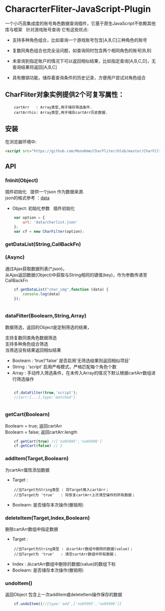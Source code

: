 # CharacrterFliter-JavaScript-Plugin  

一个小巧高集成度的账号角色数据查询插件，它基于原生JavaScript不依赖其他库与框架  
针对游戏账号查询 它有这些优点:
* 支持多种角色组合，比如查询一个游戏账号包含[A,B,C]三种角色的账号
* 复数同角色组合也完全没问题，如查询同时包含两个相同角色的账号[B,B] 
* 未查询到指定账户的情况下可以返回相似结果，比如指定查询[A,B,C,D]，无查询结果将返回[A,B,C]

* 具有撤销功能，储存着查询条件的历史记录，方便用户尝试对角色组合

## CharFliter对象实例提供2个可复写属性：  
````
    cartArr   : Array类型,用于储存筛选条件.
    cartArrhis: Array类型,用于储存cartArr历史数据.
````
## 安装

在浏览器环境中:

```html
<script src="https://github.com/MonoKmm/CharFliter/blob/master/CharFilter.js"></script>
```

## API

### fnInit(Object)  
插件初始化  
提供一个json 作为数据来源.  
json的格式参考 ：[data](https://github.com/MonoKmm/CharFliter/blob/master/tsconfig.json)
* Object: 初始化参数  
插件初始化  
```js
    var option = {
        url: 'data/charlist.json'
    };
    var cf = new CharFilter(option);
```

### getDataList(String,CallBackFn) 
### (Async)
通过Ajax获取数据列表(*.json)，  
从Ajax返回数据(Object)中获取与String相同的键值(key)，作为参数传递至CallBackFn
```js
    cf.getDataList("char_img",function (data) {
        console.log(data)
    });
    
```
### dataFilter(Boolearn,String,Array)  
数据筛选，返回的Object是定制筛选的结果，

支持复数同类角色数据筛选  
支持多种角色组合筛选  
当筛选没有结果返回相似结果  
  
  
* Boolearn : ‘true’/'false' 是否启用‘无筛选结果则返回相似项目’  
* String   : 'script'  启用严格模式，严格匹配每个角色个数  
* Array    : 手动传入筛选条件，在未传入Array的情况下默认根据cartArr数组进行筛选操作  

```js

    cf.dataFilter(true,'script'); 
    //{arr:[...],type:'matched'}
    
```
### getCart(Boolearn)  
Boolearn = true; 返回cartArr  
Boolearn = false; 返回cartArr.length  
```js
    cf.getCart(true) //['no05995','no05996']
    cf.getCart(false) // 2
```
### addItem(Target,Boolearn)  
为cartArr属性添加数据  

* Target  : 
````
    //当Target为String类型 : 将Target推入cartArr；
    //当Target为 'true'   : 将恢复cartArr上次清空操作的所有数据；
````
* Boolearn: 是否储存本次操作(撤销用)

### deleteItem(Target,Index,Boolearn)  
删除cartArr数组中指定数据  

* Target  : 
````
    //当Target为String类型 : 从cartArr数组中删除的数据(value)；
    //当Target为 'true'   : 清空cartArr数组中所有数据；
````
* Index   : 从cartArr数组中删除的数据(value)的数组下标
* Boolearn: 是否储存本次操作(撤销用)  

### undoItem()  
返回Object 包含上一次addItem或deleteItem操作保存的数据
```js
    cf.undoItem()//{type:'add',['no05995','no05996']}
```
